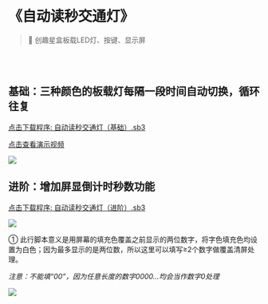 # 《自动读秒交通灯》

> 🧰 创趣星盒板载LED灯、按键、显示屏

<br><br>

## 基础：三种颜色的板载灯每隔一段时间自动切换，循环往复

<a href="/tutorial/starbox_collection/sb3/01/自动读秒交通灯（基础）.sb3">点击下载程序: 自动读秒交通灯（基础）.sb3</a>

<a href="https://www.cfunworld.com" target="_blank">点击查看演示视频</a>

<img src="/images/01/自动读秒交通灯（基础）.png">

## 进阶：增加屏显倒计时秒数功能

<a href="/tutorial/starbox_collection/sb3/01/自动读秒交通灯（进阶）.sb3">点击下载程序: 自动读秒交通灯（进阶）.sb3</a>

<img src="/images/01/自动读秒交通灯（进阶）1.png">

<br>

① 此行脚本意义是用屏幕的填充色覆盖之前显示的两位数字，将字色填充色均设置为白色；因为最多显示的是两位数，所以这里可以填写≥2个数字做覆盖清屏处理。

*注意：不能填“00”，因为任意长度的数字0000...均会当作数字0处理*

<img src="/images/01/自动读秒交通灯（进阶）2.png">